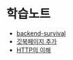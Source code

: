 # 학습노트

* [backend-survival](README.md)
* [깃북페이지 추가](undefined.md)
* [HTTP의 이해](/Users/johaein/git-training/backend-survival/study/week1/HTTP.md)
